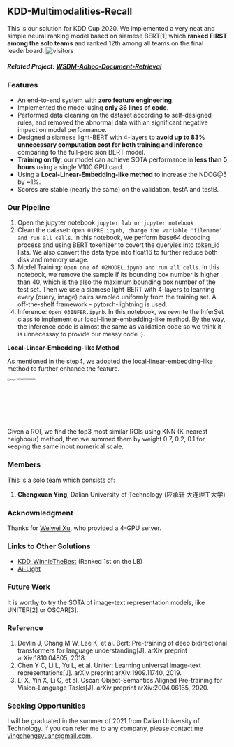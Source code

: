 ## KDD-Multimodalities-Recall

This is our solution for KDD Cup 2020. We implemented a very neat and simple neural ranking model based on siamese BERT[1] which **ranked FIRST among the solo teams** and ranked 12th among all teams on the final leaderboard. ![visitors](https://visitor-badge.glitch.me/badge?page_id=chengsyuan.KDD-Multimodalities-Recall)

##### Related Project: [WSDM-Adhoc-Document-Retrieval](https://github.com/chengsyuan/WSDM-Adhoc-Document-Retrieval)

### Features	

* An end-to-end system with **zero feature engineering**.
* Implemented the model using **only 36 lines of code**.
* Performed data cleaning on the dataset according to self-designed rules, and removed the abnormal data with an significant negative impact on model performance. 
* Designed a siamese light-BERT with 4-layers to **avoid up to 83% unnecessary computation cost for both training and inference** comparing to the full-percision BERT model.
* **Training on fly**: our model can achieve SOTA performance in **less than 5 hours** using a single V100 GPU card.
* Using a **Local-Linear-Embedding-like method** to increase the NDCG@5 by ~1%.
* Scores are stable (nearly the same) on the validation, testA and testB.

### Our Pipeline

1. Open the jupyter notebook ```jupyter lab or jupyter notebook```
2. Clean the dataset: ```Open 01PRE.ipynb, change the variable 'filename' and run all cells```. In this notebook, we perform base64 decoding process and using BERT tokenizer to covert the queryies into token_id lists. We also convert the data type into float16 to further reduce both disk and memory usage.
3. Model Training: ```Open one of 02MODEL.ipynb and run all cells```. In this notebook, we remove the sample if its bounding box number is higher than 40, which is the also the maximum bounding box number of the test set. Then we use a siamese light-BERT with 4-layers to learning every (query, image) pairs sampled uniformly from the training set. A off-the-shelf framework - pytorch-lightning is used.
4. Inference: ```Open 03INFER.ipynb```. In this notebook, we rewrite the InferSet class to implement our local-linear-embedding-like method. By the way, the inference code is almost the same as validation code so we think it is unnecessay to provide our messy code :).

**Local-Linear-Embedding-like Method**

As mentioned in the step4, we adopted the local-linear-embedding-like method to further enhance the feature.

<img src="images/lle.png" alt="image-20200613151309784" style="zoom:33%;" width="280" height="300"/>

Given a ROI, we find the top3 most similar ROIs using KNN (K-nearest neighbour) method, then we summed them by weight 0.7, 0.2, 0.1 for keeping the same input numerical scale.

### Members

This is a solo team which consists of:

1. **Chengxuan Ying**, Dalian University of Technology (应承轩 大连理工大学)

### Acknownledgment

Thanks for [Weiwei Xu](http://www.cad.zju.edu.cn/home/weiweixu/weiweixu_en.htm), who provided a 4-GPU server.

### Links to Other Solutions

* [KDD_WinnieTheBest](https://github.com/steven95421/KDD_WinnieTheBest) (Ranked 1st on the LB)
* [Ai-Light](https://github.com/Ai-Light/KDD2020Multimodalities)

### Future Work

It is worthy to try the SOTA of image-text representation models, like UNITER[2] or OSCAR[3].

### Reference

1. Devlin J, Chang M W, Lee K, et al. Bert: Pre-training of deep bidirectional transformers for language understanding[J]. arXiv preprint arXiv:1810.04805, 2018.
2. Chen Y C, Li L, Yu L, et al. Uniter: Learning universal image-text representations[J]. arXiv preprint arXiv:1909.11740, 2019.
3. Li X, Yin X, Li C, et al. Oscar: Object-Semantics Aligned Pre-training for Vision-Language Tasks[J]. arXiv preprint arXiv:2004.06165, 2020.

### Seeking Opportunities

I will be graduated in the summer of 2021 from Dalian University of Technology. If you can refer me to any company, please contact me [yingchengsyuan@gmail.com](mailto:yingchengsyuan@gmail.com).

